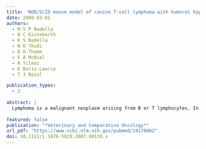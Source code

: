 ```yaml
---
title: 'NOD/SCID mouse model of canine T-cell lymphoma with humoral hypercalcaemia of malignancy: cytokine gene expression profiling and in vivo bioluminescent imaging.'
date: 2008-03-01
authors:
  - M V P Nadella
  - W C Kisseberth
  - K S Nadella
  - N K Thudi
  - D H Thamm
  - E A McNiel
  - A Yilmaz
  - K Boris-Lawrie
  - T J Rosol

publication_types:
  - 2
 
abstract: | 
  Lymphoma is a malignant neoplasm arising from B or T lymphocytes. In dogs, one-third of lymphomas are highly aggressive multicentric T-cell lymphomas that are often associated with humoral hypercalcaemia of malignancy (HHM). There are no cell lines or animal models to investigate the pathogenesis of T-cell lymphoma and HHM in dogs. We developed the first xenograft model by injecting lymphoma cells from an Irish Wolfhound intraperitoneally into NOD/SCID mice. The mice developed multicentric lymphoma along with HHM and increased parathyroid hormone-related protein (PTHrP) as occurs in dogs with T-cell lymphoma. Using cytokine complementary DNA arrays, we identified genes that have potential implications in the pathogenesis of T-cell lymphoma. Quantitative reverse transcriptase-polymerase chain reaction (RT-PCR) of T-cell lymphoma samples from hypercalcaemic canine patients showed that PTHrP likely plays a central role in the pathogenesis of HHM and that hypercalcaemia is the result of a combinatorial effect of different hypercalcaemic factors. Finally, we monitored in vivo tumour progression and metastases in the mouse model by transducing the lymphoma cells with a lentiviral vector that encodes a luciferase-yellow fluorescent protein reporter and showed that in vivo trafficking patterns in this model were similar to those seen in dogs. This unique mouse model will be useful for translational research in lymphoma and for investigating the pathogenesis of T-cell lymphoma and HHM in the dog.
  
featured: false
publication: "*Veterinary and Comparative Oncology*"
url_pdf: "https://www.ncbi.nlm.nih.gov/pubmed/19178662"
doi: 10.1111/j.1476-5829.2007.00139.x
---
```


